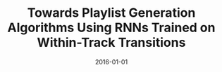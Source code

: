 ---
type: "paper_2016"
title: "Towards Playlist Generation Algorithms Using RNNs Trained on Within-Track Transitions"
authors: Choi, K., Fazekas, G., Sandler, M.
date: 2016-01-01
published_in: "Proc. of the User Modeling, Adaptation and Personalization Conference (UMAP), Workshop on Surprise, Opposition, and Obstruction in Adaptive and Personalized Systems (SOAP)"
download_link: "https://arxiv.org/abs/1606.0209"
---